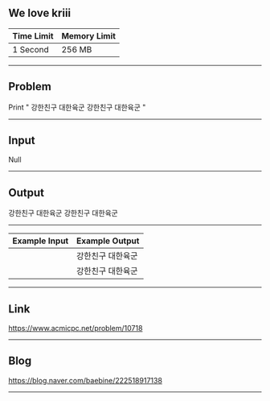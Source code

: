 ## **We love kriii**

| Time Limit | Memory Limit |
| --- | --- |
| 1 Second | 256 MB |

___

## Problem
Print "
강한친구 대한육군
강한친구 대한육군
"

___

## Input
Null

___

## Output
강한친구 대한육군
강한친구 대한육군

___

| Example Input | Example Output |
| --- | --- |
|  | 강한친구 대한육군 |
|  | 강한친구 대한육군 |

___

## Link
https://www.acmicpc.net/problem/10718

___

## Blog
https://blog.naver.com/baebine/222518917138

___
